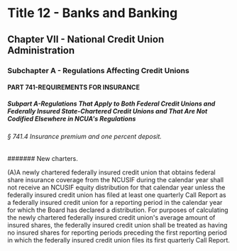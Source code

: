 
# Title 12 - Banks and Banking
## Chapter VII - National Credit Union Administration
### Subchapter A - Regulations Affecting Credit Unions
#### PART 741-REQUIREMENTS FOR INSURANCE
##### Subpart A-Regulations That Apply to Both Federal Credit Unions and Federally Insured State-Chartered Credit Unions and That Are Not Codified Elsewhere in NCUA's Regulations
###### § 741.4 Insurance premium and one percent deposit.
####### New charters.

(A)A newly chartered federally insured credit union that obtains federal share insurance coverage from the NCUSIF during the calendar year shall not receive an NCUSIF equity distribution for that calendar year unless the federally insured credit union has filed at least one quarterly Call Report as a federally insured credit union for a reporting period in the calendar year for which the Board has declared a distribution. For purposes of calculating the newly chartered federally insured credit union's average amount of insured shares, the federally insured credit union shall be treated as having no insured shares for reporting periods preceding the first reporting period in which the federally insured credit union files its first quarterly Call Report.
